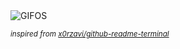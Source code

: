 <div align="justify">
<picture>
    <source media="(prefers-color-scheme: dark)" srcset="https://i.ibb.co/SR34xYf/output-gif.gif">
    <source media="(prefers-color-scheme: light)" srcset="https://i.ibb.co/SR34xYf/output-gif.gif">
    <img alt="GIFOS" src="https://i.ibb.co/SR34xYf/output-gif.gif">
</picture>

<sub><i>inspired from [x0rzavi/github-readme-terminal](https://github.com/x0rzavi/github-readme-terminal)</i></sub>

</div>

<!-- Image deletion URL: https://ibb.co/cDrSvfY/e5fe6ddfbb2ba46e0da22b685dab7205 -->